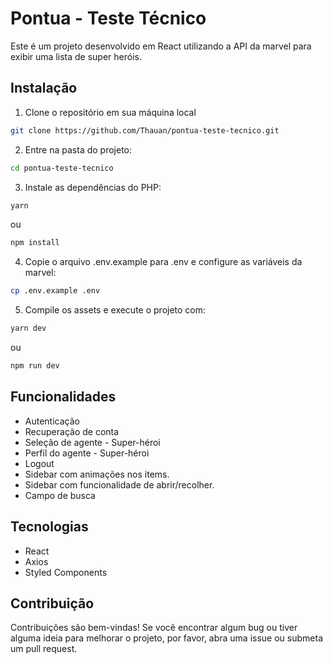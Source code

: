 # Pontua - Teste Técnico

Este é um projeto desenvolvido em React utilizando a API da marvel para exibir uma lista de super heróis.

## Instalação

1. Clone o repositório em sua máquina local
```bash
git clone https://github.com/Thauan/pontua-teste-tecnico.git
```

2. Entre na pasta do projeto:
```bash
cd pontua-teste-tecnico
```

3. Instale as dependências do PHP:
```bash
yarn
```
ou
```bash
npm install
```

4. Copie o arquivo .env.example para .env e configure as variáveis da marvel:
```bash
cp .env.example .env
```

5. Compile os assets e execute o projeto com:
```bash
yarn dev
```
ou
```bash
npm run dev
```

## Funcionalidades

* Autenticação
* Recuperação de conta
* Seleção de agente - Super-héroi
* Perfil do agente - Super-héroi
* Logout
* Sidebar com animações nos items.
* Sidebar com funcionalidade de abrir/recolher.
* Campo de busca

## Tecnologias

* React
* Axios
* Styled Components

## Contribuição
Contribuições são bem-vindas! Se você encontrar algum bug ou tiver alguma ideia para melhorar o projeto, por favor, abra uma issue ou submeta um pull request.
